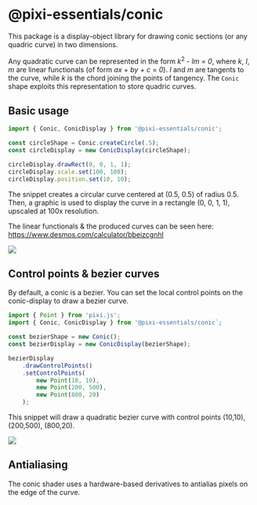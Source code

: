 # @pixi-essentials/conic

This package is a display-object library for drawing conic sections (or any quadric curve) in
two dimensions.

Any quadratic curve can be represented in the form _k_<sup>2</sup> - _lm_ = _0_, where _k_, _l_, _m_ are linear functionals (of form _ax_ + _by_ + _c_ = _0_). _l_
and _m_ are tangents to the curve, while _k_ is the chord joining the points of tangency. The `Conic` shape exploits this representation to store quadric curves.

## Basic usage

```ts
import { Conic, ConicDisplay } from '@pixi-essentials/conic';

const circleShape = Conic.createCircle(.5);
const circleDisplay = new ConicDisplay(circleShape);

circleDisplay.drawRect(0, 0, 1, 1);
circleDisplay.scale.set(100, 100);
circleDisplay.position.set(10, 10);
```

The snippet creates a circular curve centered at (0.5, 0.5) of radius 0.5. Then, a graphic is used to display the curve in a rectangle (0, 0, 1, 1), upscaled
at 100x resolution.

The linear functionals & the produced curves can be seen here: https://www.desmos.com/calculator/bbeizcgnhl

<img src="https://i.ibb.co/8mQ9xTM/Screen-Shot-2020-07-14-at-2-30-36-PM.png"></img>

## Control points & bezier curves

By default, a conic is a bezier. You can set the local control points on the conic-display to draw a
bezier curve.

```ts
import { Point } from 'pixi.js';
import { Conic, ConicDisplay } from '@pixi-essentials/conic`;

const bezierShape = new Conic();
const bezierDisplay = new ConicDisplay(bezierShape);

bezierDisplay
    .drawControlPoints()
    .setControlPoints(
        new Point(10, 10),
        new Point(200, 500),
        new Point(800, 20)
    );
```

This snippet will draw a quadratic bezier curve with control points (10,10), (200,500), (800,20).

<img src="https://i.ibb.co/TgPZMMJ/Screen-Shot-2020-07-15-at-2-39-30-PM.png"></img>

## Antialiasing

The conic shader uses a hardware-based derivatives to antialias pixels on the edge of the curve.